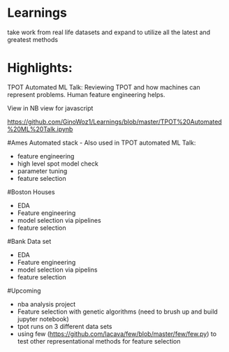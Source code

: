 # Learnings
take work from real life datasets and expand to utilize all the latest and greatest methods

# Highlights:

TPOT Automated ML Talk: Reviewing TPOT and how machines can represent problems. Human feature engineering helps. 

View in NB view for javascript

https://github.com/GinoWoz1/Learnings/blob/master/TPOT%20Automated%20ML%20Talk.ipynb

#Ames Automated stack - Also used in TPOT automated ML Talk:
  - feature engineering
  - high level spot model check
  - parameter tuning
  - feature selection
  
#Boston Houses 
  - EDA
  - Feature engineering
  - model selection via pipelines
  - feature selection
  
#Bank Data set
  - EDA
  - Feature engineering
  - model selection via pipelins
  - feature selection
  
#Upcoming
  - nba analysis project
  - Feature selection with genetic algorithms (need to brush up and build jupyter notebook)
  - tpot runs on 3 different data sets
  - using few (https://github.com/lacava/few/blob/master/few/few.py) to test other representational methods for feature selection
  

